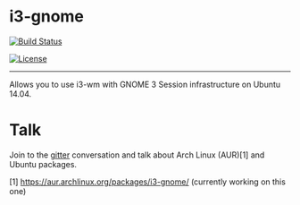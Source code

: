 # i3-gnome

[![Build Status](http://img.shields.io/travis/lvillani/i3-gnome.svg?style=flat)](https://travis-ci.org/lvillani/i3-gnome)

[![License](http://img.shields.io/badge/license-MIT-blue.svg?style=flat)](http://choosealicense.com/licenses/mit/)

--------------------------------------------------------------------------------

Allows you to use i3-wm with GNOME 3 Session infrastructure on Ubuntu 14.04.

# Talk
Join to the [gitter](https://gitter.im/i3-gnome/Lobby) conversation and talk about Arch Linux (AUR)[1] and Ubuntu packages.

[1] https://aur.archlinux.org/packages/i3-gnome/ (currently working on this one)
